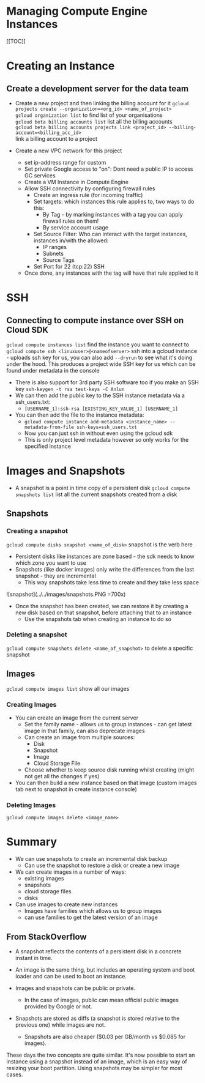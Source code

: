 # Managing Compute Engine Instances 

[[TOC]]

# Creating an Instance

## Create a development server for the data team
* Create a new project and then linking the billing account for it 
`gcloud projects create --organization=<org_id> <name_of_project>`  
`gcloud organization list` to find list of your organisations  
`gcloud beta billing accounts list` list all the billing accounts  
`gcloud beta billing accounts projects link <project_id> --billing-account=<billing_acc_id>`  
link a billing account to a project 

* Create a new VPC network for this project 
    * set ip-address range for custom
    * Set private Google access to "on": Dont need a public IP to access GC services
    * Create a VM Instance in Compute Engine
    * Allow SSH connectivity by configuring firewall rules
        * Create an ingress rule (for incoming traffic)
        * Set targets: which instances this rule applies to, two ways to do this:
            * By Tag - by marking instances with a tag you can apply firewall rules on them!
            * By service account usage
        * Set Source Filter: Who can interact with the target instances, instances in/with the allowed:
            * IP ranges
            * Subnets
            * Source Tags
        * Set Port for 22 (tcp:22) SSH
    * Once done, any instances with the tag will have that rule applied to it

# SSH

## Connecting to compute instance over SSH on Cloud SDK
`gcloud compute instances list` find the instance you want to connect to  
`gcloud compute ssh <linuxuser>@<nameofserver>` ssh into a gcloud instance - uploads ssh key for us, you can also add `--dryrun` to see what it's doing under the hood. This produces a project wide SSH key for us which can be found under metadata in the console 
* There is also support for 3rd party SSH software too if you make an SSH key `ssh-keygen -t rsa test-keys -C Anlun`
* We can then add the public key to the SSH instance metadata via a ssh_users.txt:
    * `[USERNAME_1]:ssh-rsa [EXISTING_KEY_VALUE_1] [USERNAME_1]`
* You can then add the file to the instance metadata:
    * `gcloud compute instance add-metadata <instance_name> --metadata-from-file ssh-keys=ssh_users.txt`
    * Now you can just ssh in without even using the gcloud sdk
    * This is only project level metadata however so only works for the specified instance
    
# Images and Snapshots

* A snapshot is a point in time copy of a persistent disk
`gcloud compute snapshots list` list all the current snapshots created from a disk
## Snapshots

### Creating a snapshot
`gcloud compute disks snapshot <name_of_disk>` snapshot is the verb here  
* Persistent disks like instances are zone based - the sdk needs to know which zone you want to use 
* Snapshots (like docker images) only write the differences from the last snapshot - they are incremental
    * This way snapshots take less time to create and they take less space

![snapshot](../../images/snapshots.PNG =700x)

* Once the snapshot has been created, we can restore it by creating a new disk based on that snapshot, before attaching that to an instance 
    * Use the snapshots tab when creating an instance to do so 

### Deleting a snapshot
`gcloud compute snapshots delete <name_of_snapshot>` to delete a specific snapshot 

## Images

`gcloud compute images list` show all our images

### Creating Images

* You can create an image from the current server 
    * Set the family name - allows us to group instances - can get latest image in that family, can also deprecate images 
    * Can create an image from multiple sources:
        * Disk
        * Snapshot
        * Image
        * Cloud Storage File
    * Choose whether to keep source disk running whilst creating (might not get all the changes if yes)
* You can then build a new instance based on that image (custom images tab next to snapshot in create instance console)

### Deleting Images
`gcloud compute images delete <image_name>`

# Summary

* We can use snapshots to create an incremental disk backup
    * Can use the snapshot to restore a disk or create a new image
* We can create images in a number of ways:
    * existing images
    * snapshots
    * cloud storage files
    * disks
* Can use images to create new instances
    * Images have families which allows us to group images
    * can use families to get the latest version of an image 

## From StackOverflow

* A snapshot reflects the contents of a persistent disk in a concrete instant in time. 
* An image is the same thing, but includes an operating system and boot loader and can be used to boot an instance.

* Images and snapshots can be public or private. 
    * In the case of images, public can mean official public images provided by Google or not.

* Snapshots are stored as diffs (a snapshot is stored relative to the previous one) while images are not.       
    * Snapshots are also cheaper ($0.03 per GB/month vs $0.085 for images).

These days the two concepts are quite similar. It's now possible to start an instance using a snapshot instead of an image, which is an easy way of resizing your boot partition. Using snapshots may be simpler for most cases.